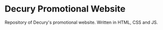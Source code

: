 # Decury Promotional Website
Repository of Decury's promotional website. Written in HTML, CSS and JS.
